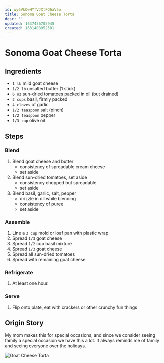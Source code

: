 ```yaml
---
id: wy6VkQwHYfVJXtFQ6aV5o
title: Sonoma Goat Cheese Torta
desc: ''
updated: 1637456705945
created: 1631408952581
---
```


# Sonoma Goat Cheese Torta

## Ingredients

- `1 lb` mild goat cheese
- `1/2 lb` unsalted butter (1 stick)
- `6 oz` sun-dried tomatoes packed in oil (but drained)
- `2 cups` basil, firmly packed
- `4 cloves` of garlic
- `1/2 teaspoon` salt (pinch)
- `1/2 teaspoon` pepper
- `1/3 cup` olive oil

## Steps

### Blend

1. Blend goat cheese and butter
    - consistency of spreadable cream cheese
    - set aside
1. Blend sun-dried tomatoes, set aside
    - consistency chopped but spreadable
    - set aside
1. Blend basil, garlic, salt, pepper
    - drizzle in oil while blending
    - consistency of puree
    - set aside

### Assemble

1. Line a `3 cup` mold or loaf pan with plastic wrap
1. Spread `1/3` goat cheese
1. Spread `1/2` cup basil mixture
1. Spread `1/3` goat cheese
1. Spread all sun-dried tomatoes
1. Spread with remaining goat cheese

### Refrigerate

1. At least one hour.

### Serve

1. Flip onto plate, eat with crackers or other crunchy fun things

## Origin Story

My mom makes this for special occasions, and since we consider seeing family a special occasion we have this a lot. It always reminds me of family and seeing everyone over the holidays.

![Goat Cheese Torta](./images/goat-cheese-torta.jpg "Goat Cheese Torta")
